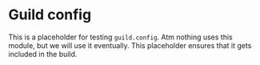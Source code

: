 # Guild config

This is a placeholder for testing `guild.config`. Atm nothing uses
this module, but we will use it eventually. This placeholder ensures
that it gets included in the build.
